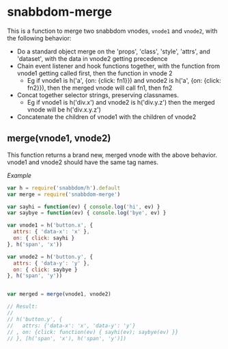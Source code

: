 # snabbdom-merge

This is a function to merge two snabbdom vnodes, `vnode1` and `vnode2`, with the following behavior:
* Do a standard object merge on the 'props', 'class', 'style', 'attrs', and 'dataset', with the data in vnode2 getting precedence
* Chain event listener and hook functions together, with the function from vnode1 getting called first, then the function in vnode 2
  * Eg if vnode1 is h('a', {on: {click: fn1}}) and vnode2 is h('a', {on: {click: fn2}}), then the merged vnode will call fn1, then fn2
* Concat together selector strings, preserving classnames.
  * Eg if vnode1 is h('div.x') and vnode2 is h('div.y.z') then the merged vnode will be h('div.x.y.z')
* Concatenate the children of vnode1 with the children of vnode2

## merge(vnode1, vnode2)

This function returns a brand new, merged vnode with the above behavior. vnode1 and vnode2 should have the same tag names.

_Example_

```js
var h = require('snabbdom/h').default
var merge = require('snabbdom-merge')

var sayhi = function(ev) { console.log('hi', ev) }
var saybye = function(ev) { console.log('bye', ev) }

var vnode1 = h('button.x', {
  attrs: { 'data-x': 'x' },
  on: { click: sayhi }
}, h('span', 'x'))

var vnode2 = h('button.y', {
  attrs: { 'data-y': 'y' },
  on: { click: saybye }
}, h('span', 'y'))


var merged = merge(vnode1, vnode2)

// Result:
// 
// h('button.y', {
//   attrs: {'data-x': 'x', 'data-y': 'y'}
// , on: {click: function(ev) { sayhi(ev); saybye(ev) }}
// }, [h('span', 'x'), h('span', 'y')])
```

